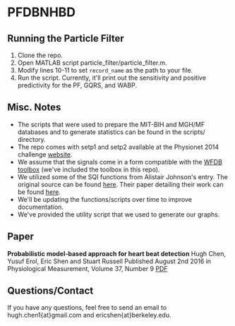 # PFDBNHBD

## Running the Particle Filter

1. Clone the repo.
2. Open MATLAB script particle_filter/particle_filter.m.
3. Modify lines 10-11 to set <code>record_name</code> as the path to your file.
4. Run the script.  Currently, it'll print out the sensitivity and positive predictivity for the PF, GQRS, and WABP.

## Misc. Notes

* The scripts that were used to prepare the MIT-BIH and MGH/MF databases and to generate statistics can be found in the scripts/ directory.
* The repo comes with setp1 and setp2 available at the Physionet 2014 challenge <a href="https://www.physionet.org/challenge/2014/">website</a>. 
* We assume that the signals come in a form compatible with the <a href="https://physionet.org/physiotools/matlab/wfdb-app-matlab/">WFDB toolbox</a> (we've included the toolbox in this repo).
* We utilized some of the SQI functions from Alistair Johnson's entry.  The original source can be found <a href="http://physionet.org/challenge/2014/sources/">here</a>.  Their paper detailing their work can be found <a href="http://iopscience.iop.org/article/10.1088/0967-3334/36/8/1665">here</a>.
* We'll be updating the functions/scripts over time to improve documentation.
* We've provided the utility script that we used to generate our graphs.

## Paper

**Probabilistic model-based approach for heart beat detection**
Hugh Chen, Yusuf Erol, Eric Shen and Stuart Russell
Published August 2nd 2016 in Physiological Measurement, Volume 37, Number 9
<a href="http://iopscience.iop.org/article/10.1088/0967-3334/37/9/1404">PDF</a>

## Questions/Contact

If you have any questions, feel free to send an email to hugh.chen1{at}gmail.com and ericshen{at}berkeley.edu.
